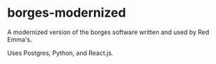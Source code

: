 # borges-modernized
A modernized version of the borges software written and used by Red Emma's.

Uses Postgres, Python, and React.js.
